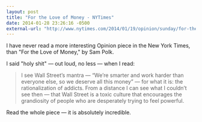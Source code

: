 ```yaml
---
layout: post
title: "For the Love of Money - NYTimes"
date: 2014-01-28 23:26:16 -0500
external-url: "http://www.nytimes.com/2014/01/19/opinion/sunday/for-the-love-of-money.html"
---
```


I have never read a more interesting Opinion piece in the New York Times, than
"For the Love of Money," by Sam Polk.

I said "holy shit" &mdash; out loud, no less &mdash; when I read:

> I see Wall Street’s mantra — “We’re smarter and work harder than everyone
> else, so we deserve all this money” — for what it is: the rationalization of
> addicts. From a distance I can see what I couldn’t see then — that Wall Street
> is a toxic culture that encourages the grandiosity of people who are
> desperately trying to feel powerful.

Read the whole piece &mdash; it is absolutely incredible.
